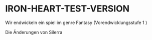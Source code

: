 # IRON-HEART-TEST-VERSION
Wir endwickeln ein spiel im genre Fantasy  (Vorendwicklungsstufe 1 )

Die Änderungen von Silerra
